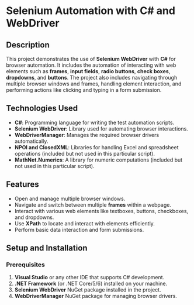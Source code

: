 # Selenium Automation with C# and WebDriver

## Description
This project demonstrates the use of **Selenium WebDriver** with **C#** for browser automation. It includes the automation of interacting with web elements such as **frames**, **input fields**, **radio buttons**, **check boxes**, **dropdowns**, and **buttons**. The project also includes navigating through multiple browser windows and frames, handling element interaction, and performing actions like clicking and typing in a form submission.

## Technologies Used
- **C#**: Programming language for writing the test automation scripts.
- **Selenium WebDriver**: Library used for automating browser interactions.
- **WebDriverManager**: Manages the required browser drivers automatically.
- **NPOI and ClosedXML**: Libraries for handling Excel and spreadsheet operations (included but not used in this particular script).
- **MathNet.Numerics**: A library for numeric computations (included but not used in this particular script).

## Features
- Open and manage multiple browser windows.
- Navigate and switch between multiple **frames** within a webpage.
- Interact with various web elements like textboxes, buttons, checkboxes, and dropdowns.
- Use **XPath** to locate and interact with elements efficiently.
- Perform basic data interaction and form submissions.
  
## Setup and Installation

### Prerequisites
1. **Visual Studio** or any other IDE that supports C# development.
2. **.NET Framework** (or .NET Core/5/6) installed on your machine.
3. **Selenium WebDriver** NuGet package installed in the project.
4. **WebDriverManager** NuGet package for managing browser drivers.
